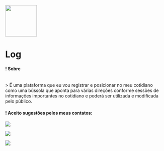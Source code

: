 <img src="https://marcosantonyy.github.io/Log/Recursos/Frameworks/Log/img/log-logo.png" width="100px"> <h1>Log</h1>

<h4> ! Sobre </h4></br>
  > É uma plataforma que eu vou registrar e posicionar no meu cotidiano como uma bússola que aponta para várias direções conforme sessões de informações importantes no cotidiano e poderá ser utilizada e modificada pelo público.

 <h4>! Aceito sugestões pelos meus contatos:</h4>  

  <a href="https://www.instagram.com/marcos____antony/" target="_blank"><img src="https://img.shields.io/badge/-Instagram-purple?style=for-the-badge&logo=instagram&logoColor=white" target="_blank"></a>
  
  <a href="https://discord.com/channels/@me" target="_blank"><img src="https://img.shields.io/badge/Discord-7289DA?style=for-the-badge&logo=discord&logoColor=white" target="_blank"></a> 
  
  <a href="https://wa.me/5521964986068" target="_blank"><img src="https://img.shields.io/badge/WhatsApp-%1000?style=for-the-badge&logo=whatsapp&logoColor=white" target="_blank"></a>



